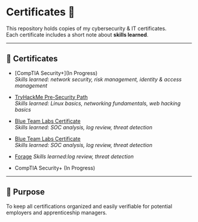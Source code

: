 # Certificates 📜

This repository holds copies of my cybersecurity & IT certificates.  
Each certificate includes a short note about **skills learned**.

---

## 📑 Certificates
- [CompTIA Security+](In Progress)  
  *Skills learned: network security, risk management, identity & access management*  

- [TryHackMe Pre-Security Path](TryHackMe-PreSecurity.png)  
  *Skills learned: Linux basics, networking fundamentals, web hacking basics*  

- [Blue Team Labs Certificate](BlueTeamLabs.png)  
  *Skills learned: SOC analysis, log review, threat detection*

- [Blue Team Labs Certificate](BlueTeamLabs.png)  
  *Skills learned: SOC analysis, log review, threat detection*
  
- [Forage](forage_completion_certificate.pdf)
  *Skills learned:log review, threat detection*
  
- CompTIA Security+ (In Progress)


---

## 🎯 Purpose
To keep all certifications organized and easily verifiable for potential employers and apprenticeship managers.
